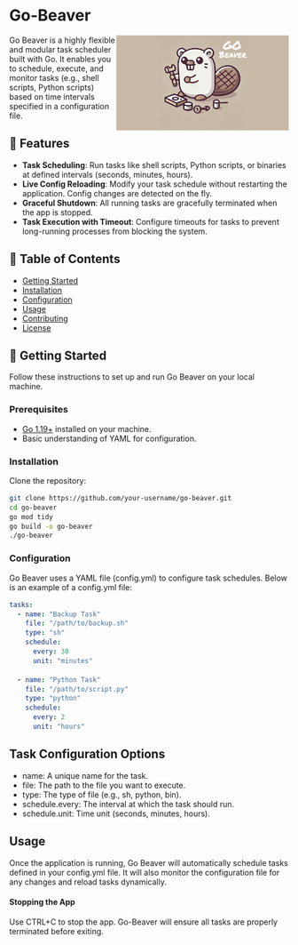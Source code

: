 # Go-Beaver

<img align="right" src="res/go-beaver.png" width="313" alt="Go-Beaver logo">

Go Beaver is a highly flexible and modular task scheduler built with Go. It enables you to schedule, execute, and monitor tasks (e.g., shell scripts, Python scripts) based on time intervals specified in a configuration file.

## 🚀 Features
- **Task Scheduling**: Run tasks like shell scripts, Python scripts, or binaries at defined intervals (seconds, minutes, hours).
- **Live Config Reloading**: Modify your task schedule without restarting the application. Config changes are detected on the fly.
- **Graceful Shutdown**: All running tasks are gracefully terminated when the app is stopped.
- **Task Execution with Timeout**: Configure timeouts for tasks to prevent long-running processes from blocking the system.

## 📖 Table of Contents
- [Getting Started](#-getting-started)
- [Installation](#-installation)
- [Configuration](#-configuration)
- [Usage](#-usage)
- [Contributing](#-contributing)
- [License](#-license)

## 🏁 Getting Started

Follow these instructions to set up and run Go Beaver on your local machine.

### Prerequisites
- [Go 1.19+](https://golang.org/dl/) installed on your machine.
- Basic understanding of YAML for configuration.

### Installation

Clone the repository:

```bash
git clone https://github.com/your-username/go-beaver.git
cd go-beaver
go mod tidy
go build -o go-beaver
./go-beaver
```

### Configuration
Go Beaver uses a YAML file (config.yml) to configure task schedules. Below is an example of a config.yml file:

```yaml
tasks:
  - name: "Backup Task"
    file: "/path/to/backup.sh"
    type: "sh"
    schedule:
      every: 30
      unit: "minutes"

  - name: "Python Task"
    file: "/path/to/script.py"
    type: "python"
    schedule:
      every: 2
      unit: "hours"
```
## Task Configuration Options
 - name: A unique name for the task.
 - file: The path to the file you want to execute.
 - type: The type of file (e.g., sh, python, bin).
 - schedule.every: The interval at which the task should run.
 - schedule.unit: Time unit (seconds, minutes, hours).

## Usage
Once the application is running, Go Beaver will automatically schedule tasks defined in your config.yml file. It will also monitor the configuration file for any changes and reload tasks dynamically.

#### Stopping the App

Use CTRL+C to stop the app. Go-Beaver will ensure all tasks are properly terminated before exiting.
